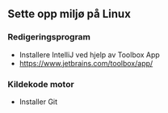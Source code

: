 ## Sette opp miljø på Linux

### Redigeringsprogram

* Installere IntelliJ ved hjelp av Toolbox App
* https://www.jetbrains.com/toolbox/app/

### Kildekode motor
* Installer Git
